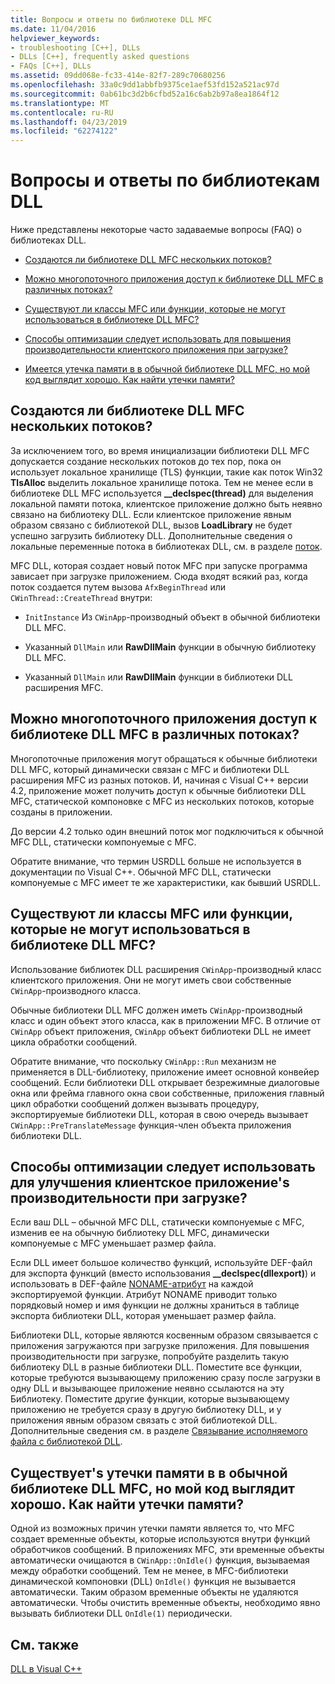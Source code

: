 ```yaml
---
title: Вопросы и ответы по библиотеке DLL MFC
ms.date: 11/04/2016
helpviewer_keywords:
- troubleshooting [C++], DLLs
- DLLs [C++], frequently asked questions
- FAQs [C++], DLLs
ms.assetid: 09dd068e-fc33-414e-82f7-289c70680256
ms.openlocfilehash: 33a0c9dd1abbfb9375ce1aef53fd152a521ac97d
ms.sourcegitcommit: 0ab61bc3d2b6cfbd52a16c6ab2b97a8ea1864f12
ms.translationtype: MT
ms.contentlocale: ru-RU
ms.lasthandoff: 04/23/2019
ms.locfileid: "62274122"
---
```

# <a name="dll-frequently-asked-questions"></a>Вопросы и ответы по библиотекам DLL

Ниже представлены некоторые часто задаваемые вопросы (FAQ) о библиотеках DLL.

- [Создаются ли библиотеке DLL MFC нескольких потоков?](#mfc_multithreaded_1)

- [Можно многопоточного приложения доступ к библиотеке DLL MFC в различных потоках?](#mfc_multithreaded_2)

- [Существуют ли классы MFC или функции, которые не могут использоваться в библиотеке DLL MFC?](#mfc_prohibited_classes)

- [Способы оптимизации следует использовать для повышения производительности клиентского приложения при загрузке?](#mfc_optimization)

- [Имеется утечка памяти в в обычной библиотеке DLL MFC, но мой код выглядит хорошо. Как найти утечки памяти?](#memory_leak)

## <a name="mfc_multithreaded_1"></a> Создаются ли библиотеке DLL MFC нескольких потоков?

За исключением того, во время инициализации библиотеки DLL MFC допускается создание нескольких потоков до тех пор, пока он использует локальное хранилище (TLS) функции, такие как поток Win32 **TlsAlloc** выделить локальное хранилище потока. Тем не менее если в библиотеке DLL MFC используется **__declspec(thread)** для выделения локальной памяти потока, клиентское приложение должно быть неявно связано на библиотеку DLL. Если клиентское приложение явным образом связано с библиотекой DLL, вызов **LoadLibrary** не будет успешно загрузить библиотеку DLL. Дополнительные сведения о локальные переменные потока в библиотеках DLL, см. в разделе [поток](../cpp/thread.md).

MFC DLL, которая создает новый поток MFC при запуске программа зависает при загрузке приложением. Сюда входят всякий раз, когда поток создается путем вызова `AfxBeginThread` или `CWinThread::CreateThread` внутри:

- `InitInstance` Из `CWinApp`-производный объект в обычной библиотеки DLL MFC.

- Указанный `DllMain` или **RawDllMain** функции в обычную библиотеку DLL MFC.

- Указанный `DllMain` или **RawDllMain** функции в библиотеки DLL расширения MFC.

## <a name="mfc_multithreaded_2"></a> Можно многопоточного приложения доступ к библиотеке DLL MFC в различных потоках?

Многопоточные приложения могут обращаться к обычные библиотеки DLL MFC, который динамически связан с MFC и библиотеки DLL расширения MFC из разных потоков. И, начиная с Visual C++ версии 4.2, приложение может получить доступ к обычные библиотеки DLL MFC, статической компоновке с MFC из нескольких потоков, которые созданы в приложении.

До версии 4.2 только один внешний поток мог подключиться к обычной MFC DLL, статически компонуемые с MFC.

Обратите внимание, что термин USRDLL больше не используется в документации по Visual C++. Обычной MFC DLL, статически компонуемые с MFC имеет те же характеристики, как бывший USRDLL.

## <a name="mfc_prohibited_classes"></a> Существуют ли классы MFC или функции, которые не могут использоваться в библиотеке DLL MFC?

Использование библиотек DLL расширения `CWinApp`-производный класс клиентского приложения. Они не могут иметь свои собственные `CWinApp`-производного класса.

Обычные библиотеки DLL MFC должен иметь `CWinApp`-производный класс и один объект этого класса, как в приложении MFC. В отличие от `CWinApp` объект приложения, `CWinApp` объект библиотеки DLL не имеет цикла обработки сообщений.

Обратите внимание, что поскольку `CWinApp::Run` механизм не применяется в DLL-библиотеку, приложение имеет основной конвейер сообщений. Если библиотеки DLL открывает безрежимные диалоговые окна или фрейма главного окна свои собственные, приложения главный цикл обработки сообщений должен вызывать процедуру, экспортируемые библиотеки DLL, которая в свою очередь вызывает `CWinApp::PreTranslateMessage` функция-член объекта приложения библиотеки DLL.

## <a name="mfc_optimization"></a> Способы оптимизации следует использовать для улучшения клиентское приложение&#39;s производительности при загрузке?

Если ваш DLL – обычной MFC DLL, статически компонуемые с MFC, изменив ее на обычную библиотеку DLL MFC, динамически компонуемые с MFC уменьшает размер файла.

Если DLL имеет большое количество функций, используйте DEF-файл для экспорта функций (вместо использования **__declspec(dllexport)**) и использовать в DEF-файле [NONAME-атрибут](exporting-functions-from-a-dll-by-ordinal-rather-than-by-name.md) на каждой экспортируемой функции. Атрибут NONAME приводит только порядковый номер и имя функции не должны храниться в таблице экспорта библиотеки DLL, которая уменьшает размер файла.

Библиотеки DLL, которые являются косвенным образом связывается с приложения загружаются при загрузке приложения. Для повышения производительности при загрузке, попробуйте разделить такую библиотеку DLL в разные библиотеки DLL. Поместите все функции, которые требуются вызывающему приложению сразу после загрузки в одну DLL и вызывающее приложение неявно ссылаются на эту Библиотеку. Поместите другие функции, которые вызывающему приложению не требуется сразу в другую библиотеку DLL, и у приложения явным образом связать с этой библиотекой DLL. Дополнительные сведения см. в разделе [Связывание исполняемого файла с библиотекой DLL](linking-an-executable-to-a-dll.md#determining-which-linking-method-to-use).

## <a name="memory_leak"></a> Существует&#39;s утечки памяти в в обычной библиотеке DLL MFC, но мой код выглядит хорошо. Как найти утечки памяти?

Одной из возможных причин утечки памяти является то, что MFC создает временные объекты, которые используются внутри функций обработчиков сообщений. В приложениях MFC, эти временные объекты автоматически очищаются в `CWinApp::OnIdle()` функция, вызываемая между обработки сообщений. Тем не менее, в MFC-библиотеки динамической компоновки (DLL) `OnIdle()` функция не вызывается автоматически. Таким образом временные объекты не удаляются автоматически. Чтобы очистить временные объекты, необходимо явно вызывать библиотеки DLL `OnIdle(1)` периодически.

## <a name="see-also"></a>См. также

[DLL в Visual C++](dlls-in-visual-cpp.md)
